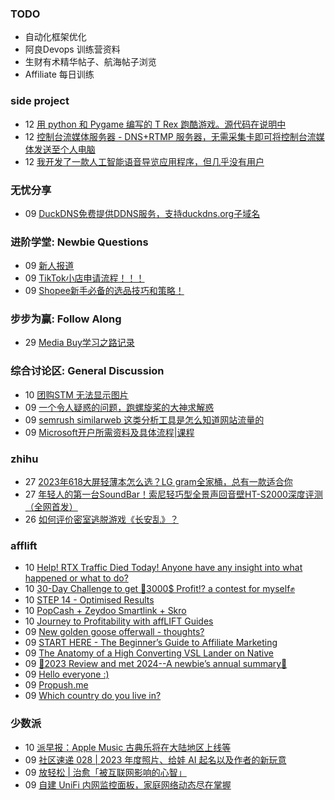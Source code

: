 ### TODO
-  自动化框架优化
-  阿良Devops 训练营资料
-  生财有术精华帖子、航海帖子浏览
-  Affiliate 每日训练

### side project
<!-- sideproject:START -->
-  12 [用 python 和 Pygame 编写的 T Rex 跑酷游戏。源代码在说明中](https://www.youtube.com/watch?v=pZySIXSelCA)
-  12 [控制台流媒体服务器 - DNS+RTMP 服务器，无需采集卡即可将控制台流媒体发送至个人电脑](https://github.com/Aioros/console-streaming-server)
-  12 [我开发了一款人工智能语音导览应用程序，但几乎没有用户](https://www.reddit.com/r/SideProject/comments/18gpp0e/ive_built_an_ai_audio_tour_app_but_have_almost_no/)<!-- sideproject:END -->


### 无忧分享
<!-- ruyo:START -->
-  09 [DuckDNS免费提供DDNS服务，支持duckdns.org子域名](https://51.ruyo.net/18593.html)<!-- ruyo:END -->

### 进阶学堂: Newbie Questions
<!-- advertcn1:START -->
-  09 [新人报道](https://www.advertcn.com/thread-113606-1-1.html)
-  09 [TikTok小店申请流程！！！](https://www.advertcn.com/thread-113604-1-1.html)
-  09 [Shopee新手必备的选品技巧和策略！](https://www.advertcn.com/thread-113603-1-1.html)<!-- advertcn1:END -->

### 步步为赢: Follow Along
<!-- advertcn2:START -->
-  29 [Media Buy学习之路记录](https://www.advertcn.com/thread-113493-1-1.html)<!-- advertcn2:END -->

### 综合讨论区: General Discussion
<!-- advertcn3:START -->
-  10 [团购STM 无法显示图片](https://www.advertcn.com/thread-113611-1-1.html)
-  09 [一个令人疑惑的问题，跑螺旋桨的大神求解惑](https://www.advertcn.com/thread-113610-1-1.html)
-  09 [semrush similarweb 这类分析工具是怎么知道网站流量的](https://www.advertcn.com/thread-113608-1-1.html)
-  09 [Microsoft开户所需资料及具体流程|课程](https://www.advertcn.com/thread-113599-1-1.html)<!-- advertcn3:END -->


### zhihu
<!-- zhihu:START -->
-  27 [2023年618大屏轻薄本怎么选？LG gram全家桶，总有一款适合你](http://zhuanlan.zhihu.com/p/632641888?utm_campaign=rss&utm_medium=rss&utm_source=rss&utm_content=title)
-  27 [年轻人的第一台SoundBar！索尼轻巧型全景声回音壁HT-S2000深度评测（全网首发）](http://zhuanlan.zhihu.com/p/630990296?utm_campaign=rss&utm_medium=rss&utm_source=rss&utm_content=title)
-  26 [如何评价密室逃脱游戏《长安乱》？](http://www.zhihu.com/question/563950552/answer/3045961312?utm_campaign=rss&utm_medium=rss&utm_source=rss&utm_content=title)<!-- zhihu:END -->

### afflift
<!-- afflift:START -->
-  10 [Help! RTX Traffic Died Today! Anyone have any insight into what happened or what to do?](https://afflift.com/f/threads/help-rtx-traffic-died-today-anyone-have-any-insight-into-what-happened-or-what-to-do.10847/)
-  10 [30-Day Challenge to get 🎯3000$ Profit⁉ a contest for myself✊](https://afflift.com/f/threads/30-day-challenge-to-get-%F0%9F%8E%AF3000-profit%E2%81%89-a-contest-for-myself%E2%9C%8A.9419/)
-  10 [STEP 14 - Optimised Results](https://afflift.com/f/threads/step-14-optimised-results.12325/)
-  10 [PopCash + Zeydoo Smartlink + Skro](https://afflift.com/f/threads/popcash-zeydoo-smartlink-skro.12158/)
-  10 [Journey to Profitability with affLIFT Guides](https://afflift.com/f/threads/journey-to-profitability-with-afflift-guides.10148/)
-  09 [New golden goose offerwall - thoughts?](https://afflift.com/f/threads/new-golden-goose-offerwall-thoughts.12428/)
-  09 [START HERE - The Beginner’s Guide to Affiliate Marketing](https://afflift.com/f/threads/start-here-the-beginner%E2%80%99s-guide-to-affiliate-marketing.12310/)
-  09 [The Anatomy of a High Converting VSL Lander on Native](https://afflift.com/f/threads/the-anatomy-of-a-high-converting-vsl-lander-on-native.12415/)
-  09 [🌟2023 Review and met 2024--A newbie’s annual summary🌟](https://afflift.com/f/threads/%F0%9F%8C%9F2023-review-and-met-2024-a-newbie%E2%80%99s-annual-summary%F0%9F%8C%9F.12427/)
-  09 [Hello everyone :&rpar;](https://afflift.com/f/threads/hello-everyone.12425/)
-  09 [Propush.me](https://afflift.com/f/threads/propush-me.12367/)
-  09 [Which country do you live in?](https://afflift.com/f/threads/which-country-do-you-live-in.65/)<!-- afflift:END -->

### 少数派
<!-- sspai:START -->
-  10 [派早报：Apple Music 古典乐将在大陆地区上线等](https://sspai.com/post/85699)
-  09 [社区速递 028 | 2023 年度照片、给娃 AI 起名以及作者的新玩意](https://sspai.com/post/85689)
-  09 [放轻松 | 治愈「被互联网影响的心智」](https://sspai.com/post/85420)
-  09 [自建 UniFi 内网监控面板，家庭网络动态尽在掌握](https://sspai.com/post/85481)<!-- sspai:END -->
